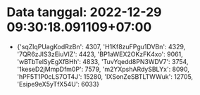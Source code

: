 # Data tanggal: 2022-12-29 09:30:18.091109+07:00

* {'sqZlqPUagKodRzBn': 4307, 'H1Kf8zuFPgu1DVBn': 4329, '7QR6zJIS3zEiuVIZ': 4423, 'BP1aWEX2OKzFK4xo': 9061, 'wBTbTelSyEgXfBHh': 4833, 'TuvYqedd8PN3WDV7': 3754, '1keseD2jMmpDfm0P': 7579, 'm2YXpshARdySBLYx': 8090, 'hPF5T1P0cLS7OT4J': 15280, 'IXSonZeSBTLTWWuk': 12705, 'Esipe9eX5yTfX54U': 6033}
